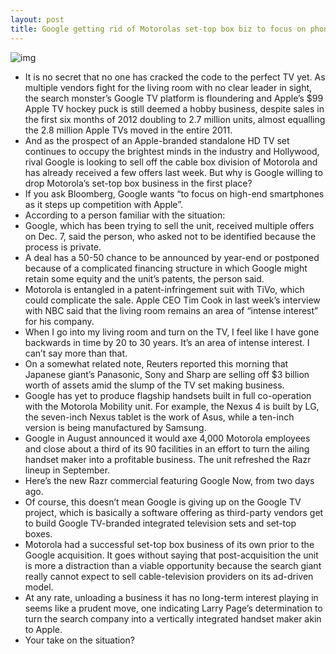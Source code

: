 ```yaml
---
layout: post
title: Google getting rid of Motorolas set-top box biz to focus on phones and Apple
---
```

![img](http://media.idownloadblog.com/wp-content/uploads/2012/12/Google-TV-teaser-001.jpg)
* It is no secret that no one has cracked the code to the perfect TV yet. As multiple vendors fight for the living room with no clear leader in sight, the search monster’s Google TV platform is floundering and Apple’s $99 Apple TV hockey puck is still deemed a hobby business, despite sales in the first six months of 2012 doubling to 2.7 million units, almost equalling the 2.8 million Apple TVs moved in the entire 2011.
* And as the prospect of an Apple-branded standalone HD TV set continues to occupy the brightest minds in the industry and Hollywood, rival Google is looking to sell off the cable box division of Motorola and has already received a few offers last week. But why is Google willing to drop Motorola’s set-top box business in the first place?
* If you ask Bloomberg, Google wants “to focus on high-end smartphones as it steps up competition with Apple”.
* According to a person familiar with the situation:
* Google, which has been trying to sell the unit, received multiple offers on Dec. 7, said the person, who asked not to be identified because the process is private.
* A deal has a 50-50 chance to be announced by year-end or postponed because of a complicated financing structure in which Google might retain some equity and the unit’s patents, the person said.
* Motorola is entangled in a patent-infringement suit with TiVo, which could complicate the sale. Apple CEO Tim Cook in last week’s interview with NBC said that the living room remains an area of “intense interest” for his company.
* When I go into my living room and turn on the TV, I feel like I have gone backwards in time by 20 to 30 years. It’s an area of intense interest. I can’t say more than that.
* On a somewhat related note, Reuters reported this morning that Japanese giant’s Panasonic, Sony and Sharp are selling off $3 billion worth of assets amid the slump of the TV set making business.
* Google has yet to produce flagship handsets built in full co-operation with the Motorola Mobility unit. For example, the Nexus 4 is built by LG, the seven-inch Nexus tablet is the work of Asus, while a ten-inch version is being manufactured by Samsung.
* Google in August announced it would axe 4,000 Motorola employees and close about a third of its 90 facilities in an effort to turn the ailing handset maker into a profitable business. The unit refreshed the Razr lineup in September.
* Here’s the new Razr commercial featuring Google Now, from two days ago.
* Of course, this doesn’t mean Google is giving up on the Google TV project, which is basically a software offering as third-party vendors get to build Google TV-branded integrated television sets and set-top boxes.
* Motorola had a successful set-top box business of its own prior to the Google acquisition. It goes without saying that post-acquisition the unit is more a distraction than a viable opportunity because the search giant really cannot expect to sell cable-television providers on its ad-driven model.
* At any rate, unloading a business it has no long-term interest playing in seems like a prudent move, one indicating Larry Page’s determination to turn the search company into a vertically integrated handset maker akin to Apple.
* Your take on the situation?

